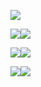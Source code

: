 ![](http://github-profile-summary-cards.vercel.app/api/cards/profile-details?username=VDFOREVER&theme=github_dark)

![](https://github-profile-summary-cards.vercel.app/api/cards/repos-per-language?username=VDFOREVER&theme=github_dark)![](http://github-profile-summary-cards.vercel.app/api/cards/most-commit-language?username=VDFOREVER&theme=github_dark)

![](http://github-profile-summary-cards.vercel.app/api/cards/stats?username=VDFOREVER&theme=github_dark)![](http://github-profile-summary-cards.vercel.app/api/cards/productive-time?username=VDFOREVER&theme=github_dark&utcOffset=8)

![](https://github-readme-stats.vercel.app/api/top-langs/?username=VDFOREVER&layout=compact)[![](https://github-readme-stats.vercel.app/api/pin/?username=VDFOREVER&repo=TestProject)](https://github.com/VDFOREVER/TestProject)
